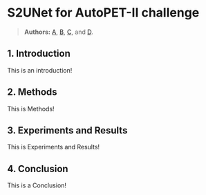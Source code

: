 # S2UNet for AutoPET-II challenge

> **Authors:** 
> [A](), 
> [B](), 
> [C](), and 
> [D]().

## 1. Introduction

This is an introduction!

## 2. Methods

This is Methods!

## 3. Experiments and Results

This is Experiments and Results!

## 4. Conclusion

This is a Conclusion!
